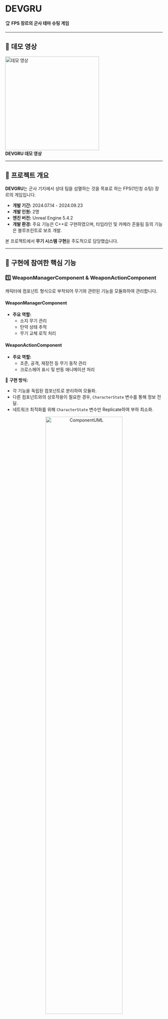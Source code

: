 # DEVGRU

🏆 **FPS 장르의 군사 테마 슈팅 게임**  

---

## 🎥 데모 영상

<a href="https://www.youtube.com/watch?v=9HvueqfVU3o">
  <img src="https://img.youtube.com/vi/9HvueqfVU3o/0.jpg" alt="데모 영상" width="300"/>
</a>
<br>
<b>DEVGRU 데모 영상</b>


---

## 🏃 프로젝트 개요

**DEVGRU**는 군사 기지에서 상대 팀을 섬멸하는 것을 목표로 하는 FPS(1인칭 슈팅) 장르의 게임입니다.  
- **개발 기간:** 2024.07.14 - 2024.09.23  
- **개발 인원:** 2명  
- **엔진 버전:** Unreal Engine 5.4.2  
- **개발 환경:** 주요 기능은 C++로 구현하였으며, 타임라인 및 카메라 흔들림 등의 기능은 블루프린트로 보조 개발.  

본 프로젝트에서 **무기 시스템 구현**을 주도적으로 담당했습니다.

---

## 🔧 구현에 참여한 핵심 기능

### 1️⃣ WeaponManagerComponent & WeaponActionComponent  

캐릭터에 컴포넌트 형식으로 부착되어 무기와 관련된 기능을 모듈화하여 관리합니다.  

#### WeaponManagerComponent  
- **주요 역할:**  
  - 소지 무기 관리  
  - 탄약 상태 추적  
  - 무기 교체 로직 처리  

#### WeaponActionComponent  
- **주요 역할:**  
  - 조준, 공격, 재장전 등 무기 동작 관리  
  - 크로스헤어 표시 및 반동 애니메이션 처리  

🔹 **구현 방식:**  
- 각 기능을 독립된 컴포넌트로 분리하여 모듈화.  
- 다른 컴포넌트와의 상호작용이 필요한 경우, `CharacterState` 변수를 통해 정보 전달.  
- 네트워크 최적화를 위해 `CharacterState` 변수만 Replicate하여 부하 최소화.  

<p align="center">
  <img src="https://github.com/user-attachments/assets/19576615-c458-4571-b9f9-a32e75051327" alt="ComponentUML" style="width: 70%"/>
</p>

🔹 **예시:**  
```cpp
// WeaponActionComponent에서 재장전 호출
void WeaponActionComponent::Reload()
{
  ...
  OwnerShooterCharacter->SetCharacterState(ECharacterState::ECS_Reloading);
  OwnerShooterCharacter->HandleCharacterState();
  ...
}

// CharacterAnimationComponent에서 애니메이션 처리할 수 있도록 전달
void AShooterCharacter::HandleCharacterState()
{
	...
  case ECharacterState::ECS_Reloading:
  	WeaponActionComponent->StopAiming();
  	CharacterAnimationComponent->PlayReloadMontage();
    break;
  ...
}
```
---
### 2️⃣ 무기 시스템 설계 및 구현
다양한 무기 유형을 계층적으로 설계하고, 각 유형별 동작을 구현했습니다.

#### 계층 구조
- Weapon (기본 클래스)
  - RangedWeapon (원거리 무기)
    - FirearmWeapon (총기)
      - Rifle: 발사체(Projectile) 방식으로 구현
      - Pistol: 라인트레이스(Line Trace)를 통한 히트스캔 방식으로 구현
    - ThrowableWeapon (투척 무기)
      - Grenade: ThrowWeapon() 호출 시 FireGrenade()로 수류탄 발사
  - MeleeWeapon (근접 무기): 미구현 상태


<p align="center">
  <img src="https://github.com/user-attachments/assets/cefff2ba-6e38-46a0-9672-3a76940ecddc" alt="WeaponUML" style="width: 70%"/>
</p>

#### 🔹 주요 기능:
- `FirearmWeapon`: 자동 연사 여부, 탄피 배출, 재장전 애니메이션 지원.
- `ThrowableWeapon`: 투척 동작과 발사 로직 분리.

#### 📌 결과:
- 다양한 무기 유형을 체계적으로 관리 가능.
- 확장성을 고려한 설계로 향후 다양한 종류의 무기 추가 용이.
---

